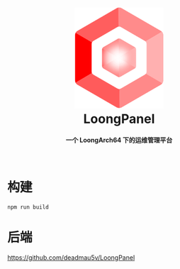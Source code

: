 <h1 align="center">
  <img src="./doc/img/logo.png" alt="Logo" width="200">
  <br>LoongPanel<br>
</h1>

<h4 align="center">一个 LoongArch64 下的运维管理平台</h4>

<p align="center">
    <img src="https://img.shields.io/badge/React-blue" alt="">
    <img src="https://img.shields.io/badge/Ant_Design-blue" alt="">
</p>


# 构建

```shell
npm run build
```

# 后端

https://github.com/deadmau5v/LoongPanel
